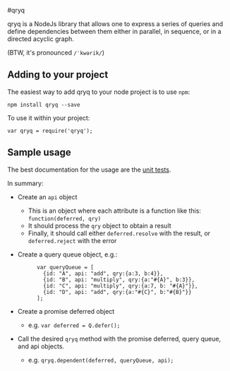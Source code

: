 #qryq

qryq is a NodeJs library that allows one to express a series of queries and define dependencies between them either in parallel, in sequence, or in a directed acyclic graph.

(BTW, it's pronounced `/ˈkwərik/`)

## Adding to your project

The easiest way to add qryq to your node project is to use `npm`:

`npm install qryq --save`

To use it within your project:

`var qryq = require('qryq');`

## Sample usage

The best documentation for the usage are the [unit tests](https://github.com/bguiz/qryq/blob/master/test.js).

In summary:

- Create an `api` object
	- This is an object where each attribute is a function like this: `function(deferred, qry)`
	- It should process the `qry` object to obtain a result
	- Finally, it should call either `deferred.resolve` with the result, or `deferred.reject` with the error

- Create a query queue object, e.g.:

            var queryQueue = [
              {id: "A", api: "add", qry:{a:3, b:4}},
              {id: "B", api: "multiply", qry:{a:"#{A}", b:3}},
              {id: "C", api: "multiply", qry:{a:7, b: "#{A}"}},
              {id: "D", api: "add", qry:{a:"#{C}", b:"#{B}"}}
            ];

- Create a promise deferred object
	- e.g. `var deferred = Q.defer();`

- Call the desired `qryq` method with the promise deferred, query queue, and api objects.
	- e.g. `qryq.dependent(deferred, queryQueue, api);`
